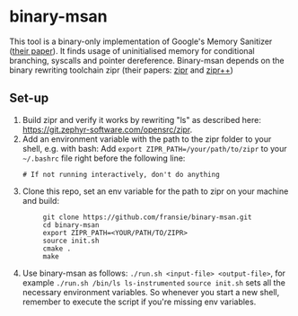 # binary-msan

This tool is a binary-only implementation of Google's Memory Sanitizer ([their paper](https://doi.org/10.1109/CGO.2015.7054186)). It finds usage of uninitialised memory for conditional branching, syscalls and pointer dereference. Binary-msan depends on the binary rewriting toolchain zipr (their papers: [zipr](https://doi.org/10.1109/DSN.2017.27) and [zipr++](https://doi.org/10.1145/3141235.3141240))

## Set-up

1. Build zipr and verify it works by rewriting "ls" as described here: https://git.zephyr-software.com/opensrc/zipr.
2. Add an environment variable with the path to the zipr folder to your shell, e.g. with bash: Add
``export ZIPR_PATH=/your/path/to/zipr`` to your ```~/.bashrc``` file right before the following line: 
    ```
   # If not running interactively, don't do anything
    ```
3. Clone this repo, set an env variable for the path to zipr on your machine and build:
   ```
        git clone https://github.com/fransie/binary-msan.git
        cd binary-msan
        export ZIPR_PATH=<YOUR/PATH/TO/ZIPR>
        source init.sh
        cmake .
        make
   ```
4. Use binary-msan as follows: ```./run.sh <input-file> <output-file>```, for example ```./run.sh /bin/ls ls-instrumented```
```source init.sh``` sets all the necessary environment variables. So whenever you start a new shell, remember to execute
the script if you're missing env variables.